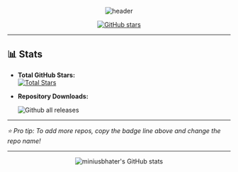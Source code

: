 <!-- Profile README for miniusbhater -->

<p align="center">
  <img src="https://capsule-render.vercel.app/api?type=waving&color=auto&height=180&section=header&text=Hi%20there!%20I'm%20miniusbhater&fontSize=30&animation=twinkling" alt="header"/>
</p>

<p align="center">
  <a href="https://github.com/miniusbhater">
    <img src="https://img.shields.io/github/stars/miniusbhater?affiliations=OWNER%2CCOLLABORATOR&style=social" alt="GitHub stars"/>
  </a>
</p>

---

## 📊 Stats

- **Total GitHub Stars:**  
  <a href="https://github.com/miniusbhater">
    <img src="https://img.shields.io/github/stars/miniusbhater?affiliations=OWNER%2CCOLLABORATOR&style=flat-square" alt="Total Stars"/>
  </a>

- **Repository Downloads:**  
 
  ![Github all releases](https://img.shields.io/github/downloads/miniusbhater/GetThatOS/total?label=GetThatOS%20downloads)

---

_⭐️ Pro tip: To add more repos, copy the badge line above and change the repo name!_

---

<p align="center">
  <img src="https://github-readme-stats.vercel.app/api?username=miniusbhater&show_icons=true&theme=radical" alt="miniusbhater's GitHub stats"/>
</p>

